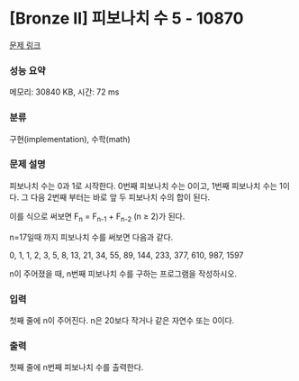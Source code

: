 # [Bronze II] 피보나치 수 5 - 10870 

[문제 링크](https://www.acmicpc.net/problem/10870) 

### 성능 요약

메모리: 30840 KB, 시간: 72 ms

### 분류

구현(implementation), 수학(math)

### 문제 설명

<p style="user-select: auto;">피보나치 수는 0과 1로 시작한다. 0번째 피보나치 수는 0이고, 1번째 피보나치 수는 1이다. 그 다음 2번째 부터는 바로 앞 두 피보나치 수의 합이 된다.</p>

<p style="user-select: auto;">이를 식으로 써보면 F<sub style="user-select: auto;">n</sub> = F<sub style="user-select: auto;">n-1</sub> + F<sub style="user-select: auto;">n-2</sub> (n ≥ 2)가 된다.</p>

<p style="user-select: auto;">n=17일때 까지 피보나치 수를 써보면 다음과 같다.</p>

<p style="user-select: auto;">0, 1, 1, 2, 3, 5, 8, 13, 21, 34, 55, 89, 144, 233, 377, 610, 987, 1597</p>

<p style="user-select: auto;">n이 주어졌을 때, n번째 피보나치 수를 구하는 프로그램을 작성하시오.</p>

### 입력 

 <p style="user-select: auto;">첫째 줄에 n이 주어진다. n은 20보다 작거나 같은 자연수 또는 0이다.</p>

### 출력 

 <p style="user-select: auto;">첫째 줄에 n번째 피보나치 수를 출력한다.</p>

